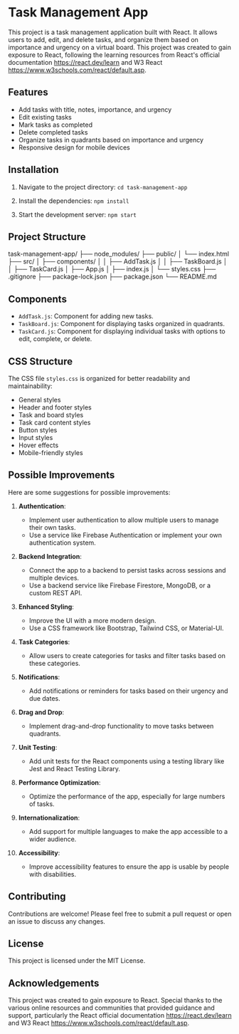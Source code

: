 # Task Management App

This project is a task management application built with React. It allows users to add, edit, and delete tasks, and organize them based on importance and urgency on a virtual board. This project was created to gain exposure to React, following the learning resources from React's official documentation https://react.dev/learn and W3 React https://www.w3schools.com/react/default.asp.

## Features

- Add tasks with title, notes, importance, and urgency
- Edit existing tasks
- Mark tasks as completed
- Delete completed tasks
- Organize tasks in quadrants based on importance and urgency
- Responsive design for mobile devices

## Installation

1. Navigate to the project directory:
   `cd task-management-app`

2. Install the dependencies:
   `npm install`

3. Start the development server:
   `npm start`

## Project Structure

task-management-app/
├── node_modules/
├── public/
│ └── index.html
├── src/
│ ├── components/
│ │ ├── AddTask.js
│ │ ├── TaskBoard.js
│ │ ├── TaskCard.js
│ ├── App.js
│ ├── index.js
│ └── styles.css
├── .gitignore
├── package-lock.json
├── package.json
└── README.md

## Components

- `AddTask.js`: Component for adding new tasks.
- `TaskBoard.js`: Component for displaying tasks organized in quadrants.
- `TaskCard.js`: Component for displaying individual tasks with options to edit, complete, or delete.

## CSS Structure

The CSS file `styles.css` is organized for better readability and maintainability:

- General styles
- Header and footer styles
- Task and board styles
- Task card content styles
- Button styles
- Input styles
- Hover effects
- Mobile-friendly styles

## Possible Improvements

Here are some suggestions for possible improvements:

1. **Authentication**:

   - Implement user authentication to allow multiple users to manage their own tasks.
   - Use a service like Firebase Authentication or implement your own authentication system.

2. **Backend Integration**:

   - Connect the app to a backend to persist tasks across sessions and multiple devices.
   - Use a backend service like Firebase Firestore, MongoDB, or a custom REST API.

3. **Enhanced Styling**:

   - Improve the UI with a more modern design.
   - Use a CSS framework like Bootstrap, Tailwind CSS, or Material-UI.

4. **Task Categories**:

   - Allow users to create categories for tasks and filter tasks based on these categories.

5. **Notifications**:

   - Add notifications or reminders for tasks based on their urgency and due dates.

6. **Drag and Drop**:

   - Implement drag-and-drop functionality to move tasks between quadrants.

7. **Unit Testing**:

   - Add unit tests for the React components using a testing library like Jest and React Testing Library.

8. **Performance Optimization**:

   - Optimize the performance of the app, especially for large numbers of tasks.

9. **Internationalization**:

   - Add support for multiple languages to make the app accessible to a wider audience.

10. **Accessibility**:
    - Improve accessibility features to ensure the app is usable by people with disabilities.

## Contributing

Contributions are welcome! Please feel free to submit a pull request or open an issue to discuss any changes.

## License

This project is licensed under the MIT License.

## Acknowledgements

This project was created to gain exposure to React. Special thanks to the various online resources and communities that provided guidance and support, particularly the React official documentation https://react.dev/learn and W3 React https://www.w3schools.com/react/default.asp.
